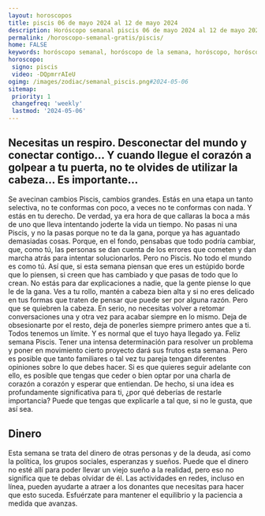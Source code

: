 ```yaml
---
layout: horoscopos
title: piscis 06 de mayo 2024 al 12 de mayo 2024 
description: Horóscopo semanal piscis 06 de mayo 2024 al 12 de mayo 2024. Necesitas un respiro. Desconectar del mundo y conectar contigo… Y cuando llegue el corazón a golpear a tu puerta, no te olvides de utilizar la cabeza… Es importante…
permalink: /horoscopo-semanal-gratis/piscis/
home: FALSE
keywords: horóscopo semanal, horóscopo de la semana, horóscopo, horóscopo gratis,horóscopos, horóscopo esperanza gracia, horoscopos piscis la semana, horóscopos gratis, Tarot, Astrologia, Zodíaco, piscis, horoscopo gratis, semanal
horoscopo:
 signo: piscis
 video: -DQpmrrAIeU
ogimg: /images/zodiac/semanal_piscis.png#2024-05-06
sitemap:
 priority: 1
 changefreq: 'weekly'
 lastmod: '2024-05-06'
---
```




## Necesitas un respiro. Desconectar del mundo y conectar contigo… Y cuando llegue el corazón a golpear a tu puerta, no te olvides de utilizar la cabeza… Es importante…

Se avecinan cambios Piscis, cambios grandes. Estás en una etapa un tanto selectiva, no te conformas con poco, a veces no te conformas con nada. Y estás en tu derecho. De verdad, ya era hora de que callaras la boca a más de uno que lleva intentando joderte la vida un tiempo. No pasas ni una Piscis, y no la pasas porque no te da la gana, porque ya has aguantado demasiadas cosas. Porque, en el fondo, pensabas que todo podría cambiar, que, como tú, las personas se dan cuenta de los errores que cometen y dan marcha atrás para intentar solucionarlos. Pero no Piscis. No todo el mundo es como tú. Así que, si esta semana piensan que eres un estúpido borde que lo piensen, si creen que has cambiado y que pasas de todo que lo crean. No estás para dar explicaciones a nadie, que la gente piense lo que le de la gana. Ves a tu rollo, mantén a cabeza bien alta y si no eres delicado en tus formas que traten de pensar que puede ser por alguna razón. Pero que se quiebren la cabeza. En serio, no necesitas volver a retomar conversaciones una y otra vez para acabar siempre en lo mismo. Deja de obsesionarte por el resto, deja de ponerles siempre primero antes que a ti. Todos tenemos un límite. Y es normal que el tuyo haya llegado ya. Feliz semana Piscis.
Tener una intensa determinación para resolver un problema y poner en movimiento cierto proyecto dará sus frutos esta semana. Pero es posible que tanto familiares o tal vez tu pareja tengan diferentes opiniones sobre lo que debes hacer. Si es que quieres seguir adelante con ello, es posible que tengas que ceder o bien optar por una charla de corazón a corazón y esperar que entiendan. De hecho, si una idea es profundamente significativa para ti, ¿por qué deberías de restarle importancia? Puede que tengas que explicarle a tal que, si no le gusta, que así sea.

## Dinero

Esta semana se trata del dinero de otras personas y de la deuda, así como la política, los grupos sociales, esperanzas y sueños. Puede que el dinero no esté allí para poder llevar un viejo sueño a la realidad, pero eso no significa que te debas olvidar de él. Las actividades en redes, incluso en línea, pueden ayudarte a atraer a los donantes que necesitas para hacer que esto suceda. Esfuérzate para mantener el equilibrio y la paciencia a medida que avanzas.